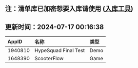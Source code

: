 ## 注：清单库已加密想要入库请使用 ([入库工具](https://github.com/BlankTMing/ManifestAutoUpdate/releases))

## 更新时间：2024-07-17 00:16:38
| AppID | 名称 | 类型  |
| :-------------------- | :----------------------------- | :----------- |
| 1940810 | HypeSquad Final Test| Demo |
| 1648390 | ScooterFlow| Game |
